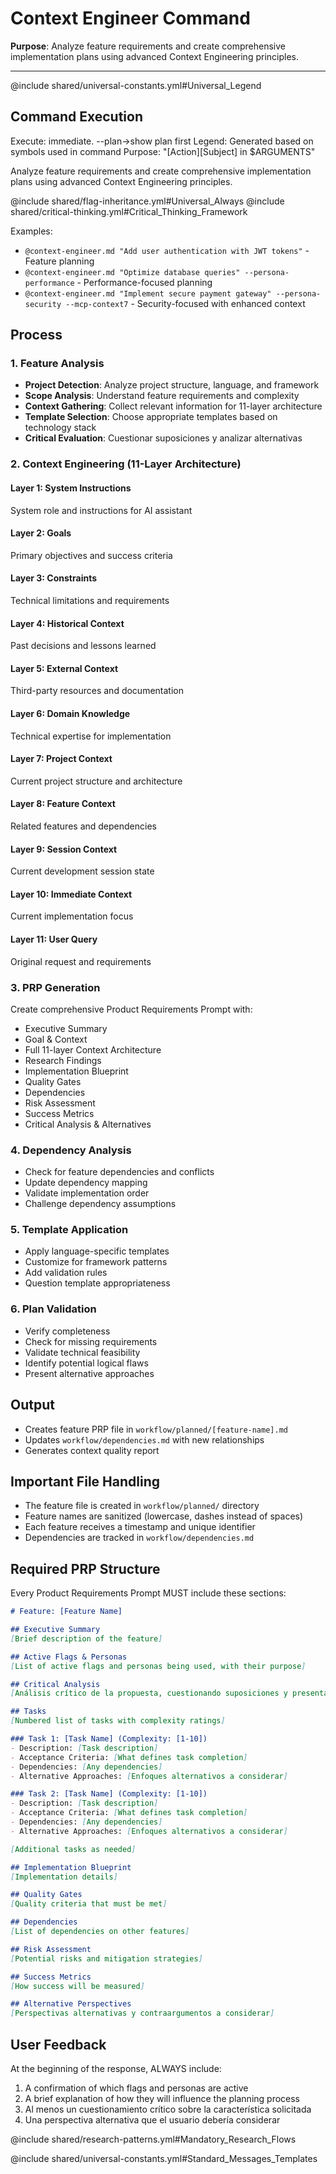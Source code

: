 # Context Engineer Command

**Purpose**: Analyze feature requirements and create comprehensive implementation plans using advanced Context Engineering principles.

---

@include shared/universal-constants.yml#Universal_Legend

## Command Execution
Execute: immediate. --plan→show plan first
Legend: Generated based on symbols used in command
Purpose: "[Action][Subject] in $ARGUMENTS"

Analyze feature requirements and create comprehensive implementation plans using advanced Context Engineering principles.

@include shared/flag-inheritance.yml#Universal_Always
@include shared/critical-thinking.yml#Critical_Thinking_Framework

Examples:
- `@context-engineer.md "Add user authentication with JWT tokens"` - Feature planning
- `@context-engineer.md "Optimize database queries" --persona-performance` - Performance-focused planning
- `@context-engineer.md "Implement secure payment gateway" --persona-security --mcp-context7` - Security-focused with enhanced context

## Process

### 1. Feature Analysis
- **Project Detection**: Analyze project structure, language, and framework
- **Scope Analysis**: Understand feature requirements and complexity
- **Context Gathering**: Collect relevant information for 11-layer architecture
- **Template Selection**: Choose appropriate templates based on technology stack
- **Critical Evaluation**: Cuestionar suposiciones y analizar alternativas

### 2. Context Engineering (11-Layer Architecture)

#### Layer 1: System Instructions
System role and instructions for AI assistant

#### Layer 2: Goals
Primary objectives and success criteria

#### Layer 3: Constraints
Technical limitations and requirements

#### Layer 4: Historical Context
Past decisions and lessons learned

#### Layer 5: External Context
Third-party resources and documentation

#### Layer 6: Domain Knowledge
Technical expertise for implementation

#### Layer 7: Project Context
Current project structure and architecture

#### Layer 8: Feature Context
Related features and dependencies

#### Layer 9: Session Context
Current development session state

#### Layer 10: Immediate Context
Current implementation focus

#### Layer 11: User Query
Original request and requirements

### 3. PRP Generation

Create comprehensive Product Requirements Prompt with:
- Executive Summary
- Goal & Context
- Full 11-layer Context Architecture
- Research Findings
- Implementation Blueprint
- Quality Gates
- Dependencies
- Risk Assessment
- Success Metrics
- Critical Analysis & Alternatives

### 4. Dependency Analysis
- Check for feature dependencies and conflicts
- Update dependency mapping
- Validate implementation order
- Challenge dependency assumptions

### 5. Template Application
- Apply language-specific templates
- Customize for framework patterns
- Add validation rules
- Question template appropriateness

### 6. Plan Validation
- Verify completeness
- Check for missing requirements
- Validate technical feasibility
- Identify potential logical flaws
- Present alternative approaches

## Output
- Creates feature PRP file in `workflow/planned/[feature-name].md`
- Updates `workflow/dependencies.md` with new relationships
- Generates context quality report

## Important File Handling
- The feature file is created in `workflow/planned/` directory
- Feature names are sanitized (lowercase, dashes instead of spaces)
- Each feature receives a timestamp and unique identifier
- Dependencies are tracked in `workflow/dependencies.md`

## Required PRP Structure
Every Product Requirements Prompt MUST include these sections:

```markdown
# Feature: [Feature Name]

## Executive Summary
[Brief description of the feature]

## Active Flags & Personas
[List of active flags and personas being used, with their purpose]

## Critical Analysis
[Análisis crítico de la propuesta, cuestionando suposiciones y presentando alternativas]

## Tasks
[Numbered list of tasks with complexity ratings]

### Task 1: [Task Name] (Complexity: [1-10])
- Description: [Task description]
- Acceptance Criteria: [What defines task completion]
- Dependencies: [Any dependencies]
- Alternative Approaches: [Enfoques alternativos a considerar]

### Task 2: [Task Name] (Complexity: [1-10])
- Description: [Task description]
- Acceptance Criteria: [What defines task completion]
- Dependencies: [Any dependencies]
- Alternative Approaches: [Enfoques alternativos a considerar]

[Additional tasks as needed]

## Implementation Blueprint
[Implementation details]

## Quality Gates
[Quality criteria that must be met]

## Dependencies
[List of dependencies on other features]

## Risk Assessment
[Potential risks and mitigation strategies]

## Success Metrics
[How success will be measured]

## Alternative Perspectives
[Perspectivas alternativas y contraargumentos a considerar]
```

## User Feedback
At the beginning of the response, ALWAYS include:
1. A confirmation of which flags and personas are active
2. A brief explanation of how they will influence the planning process
3. Al menos un cuestionamiento crítico sobre la característica solicitada
4. Una perspectiva alternativa que el usuario debería considerar

@include shared/research-patterns.yml#Mandatory_Research_Flows

@include shared/universal-constants.yml#Standard_Messages_Templates 
